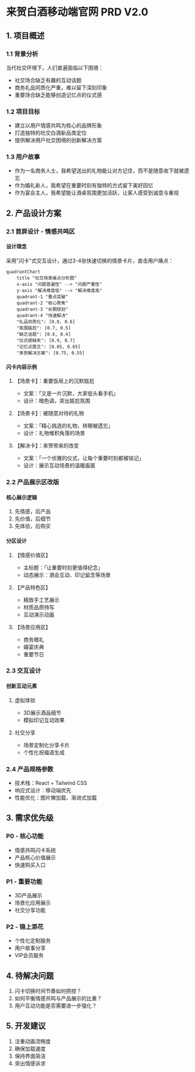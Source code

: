 # 来贺白酒移动端官网 PRD V2.0

## 1. 项目概述

### 1.1 背景分析
当代社交环境下，人们普遍面临以下困境：
- 社交场合缺乏有趣的互动话题
- 商务礼品同质化严重，难以留下深刻印象
- 重要场合缺乏能够创造记忆点的仪式感

### 1.2 项目目标
- 建立以用户情感共鸣为核心的品牌形象
- 打造独特的社交白酒新品类定位
- 提供解决用户社交困境的创新解决方案

### 1.3 用户故事
- 作为一名商务人士，我希望送出的礼物能让对方记住，而不是随意收下就被遗忘
- 作为婚礼新人，我希望在重要时刻有独特的方式留下美好回忆
- 作为宴会主人，我希望能让酒桌氛围更加活跃，让客人感受到诚意与重视

## 2. 产品设计方案

### 2.1 首屏设计 - 情感共鸣区
#### 设计理念
采用"闪卡"式交互设计，通过3-4张快速切换的情景卡片，直击用户痛点：

```mermaid
quadrantChart
    title "社交场景痛点分析图"
    x-axis "问题普遍性" --> "问题严重性"
    y-axis "解决难度低" --> "解决难度高"
    quadrant-1 "重点突破"
    quadrant-2 "核心聚焦"
    quadrant-3 "长期规划"
    quadrant-4 "快速解决"
    "礼品同质化": [0.8, 0.6]
    "氛围尴尬": [0.7, 0.5]
    "缺乏话题": [0.6, 0.4]
    "仪式感缺失": [0.9, 0.7]
    "记忆点匮乏": [0.85, 0.65]
    "来贺解决方案": [0.75, 0.55]
```

#### 闪卡内容示例
1. 【场景卡】：重要饭局上的沉默尴尬
   - 文案：「又是一片沉默，大家低头看手机」
   - 设计：暗色调，突出尴尬氛围

2. 【场景卡】：被随意对待的礼物
   - 文案：「精心挑选的礼物，转眼被遗忘」
   - 设计：礼物堆积角落的场景

3. 【解决卡】：来贺带来的改变
   - 文案：「一个优雅的仪式，让每个重要时刻都被铭记」
   - 设计：展示互动场景的温暖画面

### 2.2 产品展示区改版

#### 核心展示逻辑
1. 先情感，后产品
2. 先价值，后细节
3. 先体验，后购买

#### 分区设计
1. 【情感价值区】
   - 主标题：「让重要时刻更值得纪念」
   - 动态展示：酒会互动、印记留念等场景

2. 【产品特色区】
   - 精致手工艺展示
   - 材质品质特写
   - 互动演示动画

3. 【场景应用区】
   - 商务赠礼
   - 婚宴庆典
   - 重要节日

### 2.3 交互设计

#### 创新互动元素
1. 虚拟体验
   - 3D展示酒品细节
   - 模拟印记互动效果

2. 社交分享
   - 场景定制化分享卡片
   - 个性化祝福语生成

### 2.4 产品规格参数
- 技术栈：React + Tailwind CSS
- 响应式设计：移动端优先
- 性能优化：图片懒加载、渐进式加载

## 3. 需求优先级

### P0 - 核心功能
- 情感共鸣闪卡系统
- 产品核心价值展示
- 快速购买入口

### P1 - 重要功能
- 3D产品展示
- 场景化应用展示
- 社交分享功能

### P2 - 锦上添花
- 个性化定制服务
- 用户故事分享
- VIP会员服务

## 4. 待解决问题
1. 闪卡切换时间节奏如何把控？
2. 如何平衡情感共鸣与产品展示的比重？
3. 用户互动功能是否需要进一步强化？

## 5. 开发建议
1. 注重动画流畅度
2. 确保加载速度
3. 保持界面简洁
4. 突出情感诉求